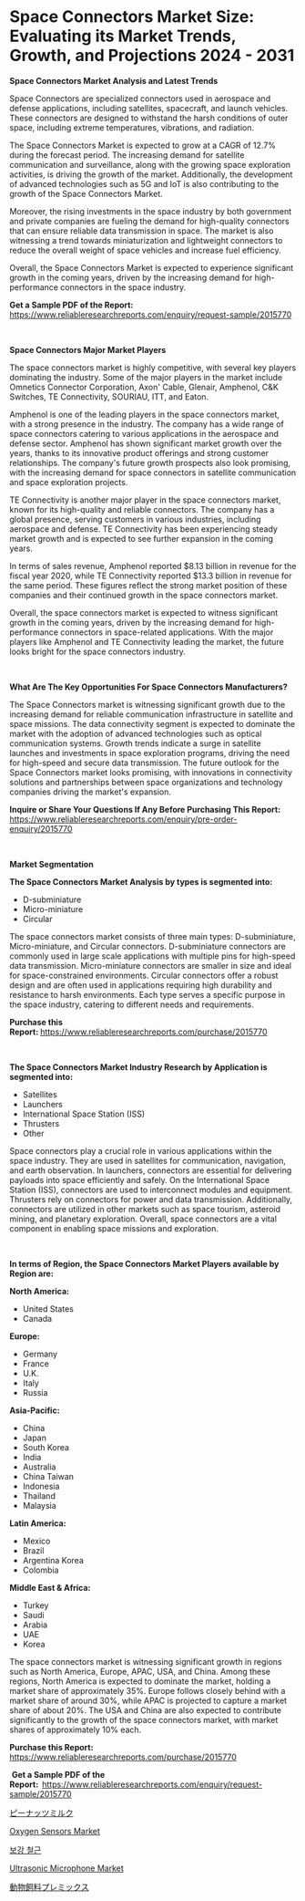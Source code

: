 <p><h1>Space Connectors Market Size: Evaluating its Market Trends, Growth, and Projections 2024 - 2031</h1></p><p><strong>Space Connectors Market Analysis and Latest Trends</strong></p>
<p><p>Space Connectors are specialized connectors used in aerospace and defense applications, including satellites, spacecraft, and launch vehicles. These connectors are designed to withstand the harsh conditions of outer space, including extreme temperatures, vibrations, and radiation.</p><p>The Space Connectors Market is expected to grow at a CAGR of 12.7% during the forecast period. The increasing demand for satellite communication and surveillance, along with the growing space exploration activities, is driving the growth of the market. Additionally, the development of advanced technologies such as 5G and IoT is also contributing to the growth of the Space Connectors Market.</p><p>Moreover, the rising investments in the space industry by both government and private companies are fueling the demand for high-quality connectors that can ensure reliable data transmission in space. The market is also witnessing a trend towards miniaturization and lightweight connectors to reduce the overall weight of space vehicles and increase fuel efficiency.</p><p>Overall, the Space Connectors Market is expected to experience significant growth in the coming years, driven by the increasing demand for high-performance connectors in the space industry.</p></p>
<p><strong>Get a Sample PDF of the Report:&nbsp;</strong> <a href="https://www.reliableresearchreports.com/enquiry/request-sample/2015770">https://www.reliableresearchreports.com/enquiry/request-sample/2015770</a></p>
<p>&nbsp;</p>
<p><strong>Space Connectors Major Market Players</strong></p>
<p><p>The space connectors market is highly competitive, with several key players dominating the industry. Some of the major players in the market include Omnetics Connector Corporation, Axon' Cable, Glenair, Amphenol, C&K Switches, TE Connectivity, SOURIAU, ITT, and Eaton.</p><p>Amphenol is one of the leading players in the space connectors market, with a strong presence in the industry. The company has a wide range of space connectors catering to various applications in the aerospace and defense sector. Amphenol has shown significant market growth over the years, thanks to its innovative product offerings and strong customer relationships. The company's future growth prospects also look promising, with the increasing demand for space connectors in satellite communication and space exploration projects.</p><p>TE Connectivity is another major player in the space connectors market, known for its high-quality and reliable connectors. The company has a global presence, serving customers in various industries, including aerospace and defense. TE Connectivity has been experiencing steady market growth and is expected to see further expansion in the coming years.</p><p>In terms of sales revenue, Amphenol reported $8.13 billion in revenue for the fiscal year 2020, while TE Connectivity reported $13.3 billion in revenue for the same period. These figures reflect the strong market position of these companies and their continued growth in the space connectors market.</p><p>Overall, the space connectors market is expected to witness significant growth in the coming years, driven by the increasing demand for high-performance connectors in space-related applications. With the major players like Amphenol and TE Connectivity leading the market, the future looks bright for the space connectors industry.</p></p>
<p>&nbsp;</p>
<p><strong>What Are The Key Opportunities For Space Connectors Manufacturers?</strong></p>
<p><p>The Space Connectors market is witnessing significant growth due to the increasing demand for reliable communication infrastructure in satellite and space missions. The data connectivity segment is expected to dominate the market with the adoption of advanced technologies such as optical communication systems. Growth trends indicate a surge in satellite launches and investments in space exploration programs, driving the need for high-speed and secure data transmission. The future outlook for the Space Connectors market looks promising, with innovations in connectivity solutions and partnerships between space organizations and technology companies driving the market's expansion.</p></p>
<p><strong>Inquire or Share Your Questions If Any Before Purchasing This Report:</strong> <a href="https://www.reliableresearchreports.com/enquiry/pre-order-enquiry/2015770">https://www.reliableresearchreports.com/enquiry/pre-order-enquiry/2015770</a></p>
<p>&nbsp;</p>
<p><strong>Market Segmentation</strong></p>
<p><strong>The Space Connectors Market Analysis by types is segmented into:</strong></p>
<p><ul><li>D-subminiature</li><li>Micro-miniature</li><li>Circular</li></ul></p>
<p><p>The space connectors market consists of three main types: D-subminiature, Micro-miniature, and Circular connectors. D-subminiature connectors are commonly used in large scale applications with multiple pins for high-speed data transmission. Micro-miniature connectors are smaller in size and ideal for space-constrained environments. Circular connectors offer a robust design and are often used in applications requiring high durability and resistance to harsh environments. Each type serves a specific purpose in the space industry, catering to different needs and requirements.</p></p>
<p><strong>Purchase this Report:&nbsp;</strong><a href="https://www.reliableresearchreports.com/purchase/2015770">https://www.reliableresearchreports.com/purchase/2015770</a></p>
<p>&nbsp;</p>
<p><strong>The Space Connectors Market Industry Research by Application is segmented into:</strong></p>
<p><ul><li>Satellites</li><li>Launchers</li><li>International Space Station (ISS)</li><li>Thrusters</li><li>Other</li></ul></p>
<p><p>Space connectors play a crucial role in various applications within the space industry. They are used in satellites for communication, navigation, and earth observation. In launchers, connectors are essential for delivering payloads into space efficiently and safely. On the International Space Station (ISS), connectors are used to interconnect modules and equipment. Thrusters rely on connectors for power and data transmission. Additionally, connectors are utilized in other markets such as space tourism, asteroid mining, and planetary exploration. Overall, space connectors are a vital component in enabling space missions and exploration.</p></p>
<p>&nbsp;</p>
<p><strong>In terms of Region, the Space Connectors Market Players available by Region are:</strong></p>
<p>
    <p> <strong> North America: </strong>
        <ul>
            <li>United States</li>
            <li>Canada</li>
        </ul>
        </p> 
    <p> <strong> Europe: </strong>
        <ul>
            <li>Germany</li>
            <li>France</li>
            <li>U.K.</li>
            <li>Italy</li>
            <li>Russia</li>
        </ul>
        </p> 
    <p> <strong> Asia-Pacific: </strong>
        <ul>
            <li>China</li>
            <li>Japan</li>
            <li>South Korea</li>
            <li>India</li>
            <li>Australia</li>
            <li>China Taiwan</li>
            <li>Indonesia</li>
            <li>Thailand</li>
            <li>Malaysia</li>
        </ul>
        </p> 
    <p> <strong> Latin America: </strong>
        <ul>
            <li>Mexico</li>
            <li>Brazil</li>
            <li>Argentina Korea</li>
            <li>Colombia</li>
        </ul>
        </p> 
    <p> <strong> Middle East & Africa: </strong>
        <ul>
            <li>Turkey</li>
            <li>Saudi</li>
            <li>Arabia</li>
            <li>UAE</li>
            <li>Korea</li>
        </ul>
    </p>
    </p>
<p><p>The space connectors market is witnessing significant growth in regions such as North America, Europe, APAC, USA, and China. Among these regions, North America is expected to dominate the market, holding a market share of approximately 35%. Europe follows closely behind with a market share of around 30%, while APAC is projected to capture a market share of about 20%. The USA and China are also expected to contribute significantly to the growth of the space connectors market, with market shares of approximately 10% each.</p></p>
<p><strong>Purchase this Report: </strong><a href="https://www.reliableresearchreports.com/purchase/2015770">https://www.reliableresearchreports.com/purchase/2015770</a></p>
<p>&nbsp;<strong>Get a Sample PDF of the Report:&nbsp;&nbsp;</strong><a href="https://www.reliableresearchreports.com/enquiry/request-sample/2015770">https://www.reliableresearchreports.com/enquiry/request-sample/2015770</a></p>
<p><strong></strong></p>
<p><p><a href="https://github.com/lrlmopnhwd79300/Market-Research-Report-List-1/blob/main/599744212093.md">ピーナッツミルク</a></p><p><a href="https://github.com/joannagoyvaerts/Market-Research-Report-List-2/blob/main/oxygen-sensors-market.md">Oxygen Sensors Market</a></p><p><a href="https://github.com/vsckjg50460/Market-Research-Report-List-1/blob/main/783864611344.md">보강 철근</a></p><p><a href="https://github.com/abdelrhmankishk22/Market-Research-Report-List-3/blob/main/ultrasonic-microphone-market.md">Ultrasonic Microphone Market</a></p><p><a href="https://github.com/wkuactfdzwizk06/Market-Research-Report-List-1/blob/main/356186512092.md">動物飼料プレミックス</a></p></p>